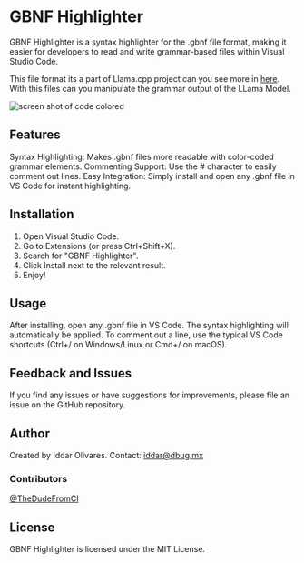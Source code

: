 # GBNF Highlighter

GBNF Highlighter is a syntax highlighter for the .gbnf file format, making it easier for developers to read and write grammar-based files within Visual Studio Code.

This file format its a part of Llama.cpp project can you see more in [here](https://github.com/ggerganov/llama.cpp/pull/2991). With this files can you manipulate the grammar output of the LLama Model.

![screen shot of code colored](https://raw.githubusercontent.com/iddar/gbnf-highlighter/main/preview.png)

## Features

Syntax Highlighting: Makes .gbnf files more readable with color-coded grammar elements.
Commenting Support: Use the # character to easily comment out lines.
Easy Integration: Simply install and open any .gbnf file in VS Code for instant highlighting.

## Installation

1. Open Visual Studio Code.
2. Go to Extensions (or press Ctrl+Shift+X).
3. Search for "GBNF Highlighter".
4. Click Install next to the relevant result.
5. Enjoy!

## Usage

After installing, open any .gbnf file in VS Code. The syntax highlighting will automatically be applied. To comment out a line, use the typical VS Code shortcuts (Ctrl+/ on Windows/Linux or Cmd+/ on macOS).

## Feedback and Issues

If you find any issues or have suggestions for improvements, please file an issue on the GitHub repository.

## Author

Created by Iddar Olivares. Contact: iddar@dbug.mx

### Contributors

[@TheDudeFromCI](https://github.com/TheDudeFromCI)

## License

GBNF Highlighter is licensed under the MIT License.
